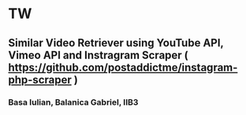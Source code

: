 # TW
## Similar Video Retriever using YouTube API, Vimeo API and Instragram Scraper ( https://github.com/postaddictme/instagram-php-scraper )
### Basa Iulian, Balanica Gabriel, IIB3


